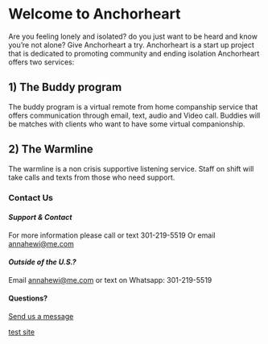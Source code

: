 # Welcome to Anchorheart

Are you feeling lonely and isolated?
do you just want to be heard and know you’re not alone?
Give Anchorheart a try. Anchorheart is a start up project that is
dedicated to promoting community and
ending isolation
Anchorheart offers two services:

## 1) The Buddy program 

The buddy program is a virtual remote from home companship service that offers communication through email, text, audio and Video call. Buddies will be matches with clients who want to have some virtual companionship.

## 2) The Warmline

The warmline is a non crisis supportive listening service. Staff on shift will take calls and texts from those who need support. 

### Contact Us

#### *Support & Contact*

For more information please call or text 301-219-5519
Or email annahewi@me.com

#### *Outside of the U.S.?*
Email annahewi@me.com or text on Whatsapp: 301-219-5519

#### Questions? 
[Send us a message](./message.html)

[test site](./test.html)
